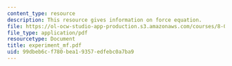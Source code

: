```yaml
---
content_type: resource
description: This resource gives information on force equation.
file: https://ol-ocw-studio-app-production.s3.amazonaws.com/courses/8-02x-physics-ii-electricity-magnetism-with-an-experimental-focus-spring-2005/99dbeb6cf780bea19357edfebc0a7ba9_experiment_mf.pdf
file_type: application/pdf
resourcetype: Document
title: experiment_mf.pdf
uid: 99dbeb6c-f780-bea1-9357-edfebc0a7ba9
---
```

